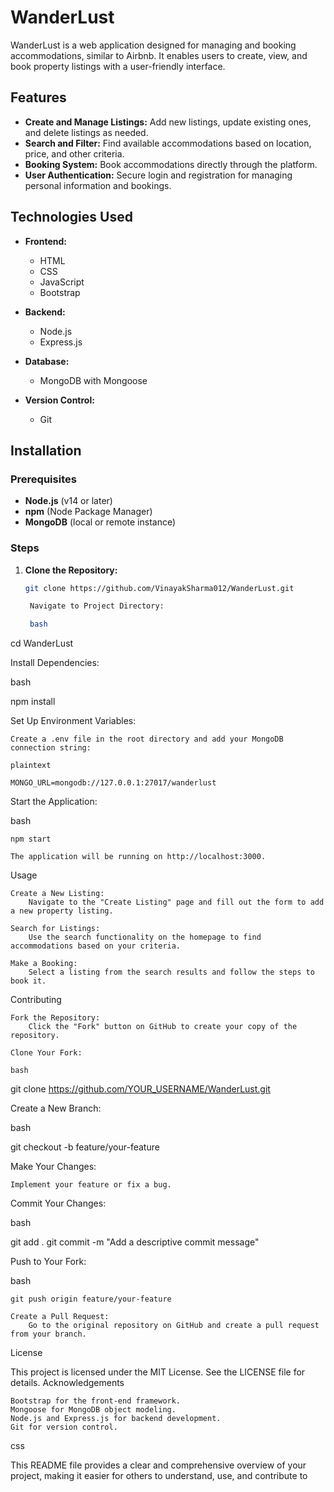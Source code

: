 # WanderLust

WanderLust is a web application designed for managing and booking accommodations, similar to Airbnb. It enables users to create, view, and book property listings with a user-friendly interface.

## Features

- **Create and Manage Listings:** Add new listings, update existing ones, and delete listings as needed.
- **Search and Filter:** Find available accommodations based on location, price, and other criteria.
- **Booking System:** Book accommodations directly through the platform.
- **User Authentication:** Secure login and registration for managing personal information and bookings.

## Technologies Used

- **Frontend:**
  - HTML
  - CSS
  - JavaScript
  - Bootstrap

- **Backend:**
  - Node.js
  - Express.js

- **Database:**
  - MongoDB with Mongoose

- **Version Control:**
  - Git

## Installation

### Prerequisites

- **Node.js** (v14 or later)
- **npm** (Node Package Manager)
- **MongoDB** (local or remote instance)

### Steps

1. **Clone the Repository:**
   ```bash
   git clone https://github.com/VinayakSharma012/WanderLust.git

    Navigate to Project Directory:

    bash

cd WanderLust

Install Dependencies:

bash

npm install

Set Up Environment Variables:

    Create a .env file in the root directory and add your MongoDB connection string:

    plaintext

    MONGO_URL=mongodb://127.0.0.1:27017/wanderlust

Start the Application:

bash

    npm start

    The application will be running on http://localhost:3000.

Usage

    Create a New Listing:
        Navigate to the "Create Listing" page and fill out the form to add a new property listing.

    Search for Listings:
        Use the search functionality on the homepage to find accommodations based on your criteria.

    Make a Booking:
        Select a listing from the search results and follow the steps to book it.

Contributing

    Fork the Repository:
        Click the "Fork" button on GitHub to create your copy of the repository.

    Clone Your Fork:

    bash

git clone https://github.com/YOUR_USERNAME/WanderLust.git

Create a New Branch:

bash

git checkout -b feature/your-feature

Make Your Changes:

    Implement your feature or fix a bug.

Commit Your Changes:

bash

git add .
git commit -m "Add a descriptive commit message"

Push to Your Fork:

bash

    git push origin feature/your-feature

    Create a Pull Request:
        Go to the original repository on GitHub and create a pull request from your branch.

License

This project is licensed under the MIT License. See the LICENSE file for details.
Acknowledgements

    Bootstrap for the front-end framework.
    Mongoose for MongoDB object modeling.
    Node.js and Express.js for backend development.
    Git for version control.

css


This README file provides a clear and comprehensive overview of your project, making it easier for others to understand, use, and contribute to 
